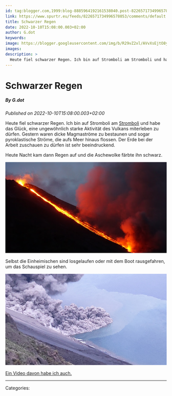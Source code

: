 ```yaml
---
id: tag:blogger.com,1999:blog-8885964192161538040.post-8226571734996578053
link: https://www.spurtr.eu/feeds/8226571734996578053/comments/default
title: Schwarzer Regen
date: 2022-10-10T15:08:00.003+02:00
author: G.dot
keywords: 
image: https://blogger.googleusercontent.com/img/b/R29vZ2xl/AVvXsEjtO8ydZ-eMbuZsk65-8qPAghdwHVohhitIyyTna-XqD3moZtmvLOqxrufvHgKtLdTp_Da8bF_dk7kuXMGmGGlYxHGrtdmKe-4b-IPKme_DRu03T8GZrB64JIdh8XWX0NysWM8yyzM3R5I/s72-w640-h360-c/1665406243260692-0.png
images: 
description: >
  Heute fiel schwarzer Regen. Ich bin auf Stromboli am Stromboli und habe das Glück, eine ungewöhnlich starke Aktivität des Vulkans miterleben zu dürfen. Gestern waren dicke Magmaströme zu bestaunen und sogar pyroklastische Ströme, die aufs Meer hinaus flossen. Der Erde bei der Arbeit zuschauen zu dürfen ist sehr beeindruckend.Heute Nacht
---
```

# Schwarzer Regen
##### By G.dot
_Published on 2022-10-10T15:08:00.003+02:00_

Heute fiel schwarzer Regen. Ich bin auf Stromboli am [Stromboli](https://de.wikipedia.org/wiki/Stromboli) und habe das Glück, eine ungewöhnlich starke Aktivität des Vulkans miterleben zu dürfen. Gestern waren dicke Magmaströme zu bestaunen und sogar pyroklastische Ströme, die aufs Meer hinaus flossen. Der Erde bei der Arbeit zuschauen zu dürfen ist sehr beeindruckend.

Heute Nacht kam dann Regen auf und die Aschewolke färbte ihn schwarz.

  

[![](../assets/1665406243260692-0.png)](../assets/1665406243260692-0.png)

  

Selbst die Einheimischen sind losgelaufen oder mit dem Boot rausgefahren, um das Schauspiel zu sehen.

  

[![](../assets/1665406235722443-1.png)](../assets/1665406235722443-1.png)

  

[Ein Video davon habe ich auch.](https://youtu.be/-0KHgBlE2MQ)

---
Categories: 
